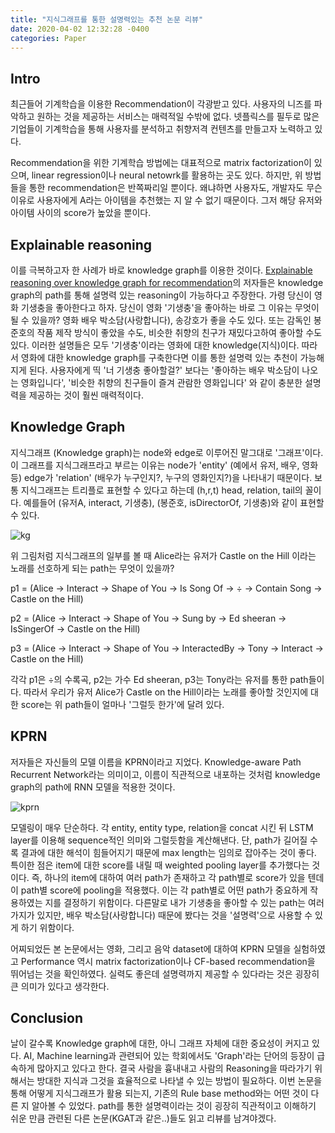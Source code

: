 ```yaml
---
title: "지식그래프를 통한 설명력있는 추천 논문 리뷰"
date: 2020-04-02 12:32:28 -0400
categories: Paper
---
```


## Intro ##
최근들어 기계학습을 이용한 Recommendation이 각광받고 있다.
사용자의 니즈를 파악하고 원하는 것을 제공하는 서비스는 매력적일 수밖에 없다.
넷플릭스를 필두로 많은 기업들이 기계학습을 통해 사용자를 분석하고 취향저격 컨텐츠를 만들고자 노력하고 있다.

Recommendation을 위한 기계학습 방법에는 대표적으로 matrix factorization이 있으며, linear regression이나 neural netowrk를 활용하는 곳도 있다.
하지만, 위 방법들을 통한 recommendation은 반쪽짜리일 뿐이다.
왜냐하면 사용자도, 개발자도 무슨 이유로 사용자에게 A라는 아이템을 추천했는 지 알 수 없기 때문이다.
그저 해당 유저와 아이템 사이의 score가 높았을 뿐이다.

## Explainable reasoning ##
이를 극복하고자 한 사례가 바로 knowledge graph를 이용한 것이다.
[Explainable reasoning over knowledge graph for recommendation](https://arxiv.org/pdf/1811.04540.pdf)의 저자들은 knowledge graph의 path를 통해 설명력 있는 reasoning이 가능하다고 주장한다.
가령 당신이 영화 기생충을 좋아한다고 하자.
당신이 영화 '기생충'을 좋아하는 바로 그 이유는 무엇이 될 수 있을까?
영화 배우 박소담(사랑합니다), 송강호가 좋을 수도 있다.
또는 감독인 봉준호의 작품 제작 방식이 좋았을 수도, 비슷한 취향의 친구가 재밌다고하여 좋아할 수도 있다.
이러한 설명들은 모두 '기생충'이라는 영화에 대한 knowledge(지식)이다.
따라서 영화에 대한 knowledge graph를 구축한다면 이를 통한 설명력 있는 추천이 가능해지게 된다.
사용자에게 띡 '너 기생충 좋아할걸?' 보다는 '좋아하는 배우 박소담이 나오는 영화입니다', '비슷한 취향의 친구들이 즐겨 관람한 영화입니다' 와 같이 충분한 설명력을 제공하는 것이 훨씬 매력적이다.

## Knowledge Graph ##
지식그래프 (Knowledge graph)는 node와 edge로 이루어진 말그대로 '그래프'이다.
이 그래프를 지식그래프라고 부르는 이유는 node가 'entity' (예에서 유저, 배우, 영화 등) edge가 'relation' (배우가 누구인지?, 누구의 영화인지?)을 나타내기 때문이다.
보통 지식그래프는 트리플로 표현할 수 있다고 하는데 (h,r,t) head, relation, tail의 꼴이다.
예를들어 (유저A, interact, 기생충), (봉준호, isDirectorOf, 기생충)와 같이 표현할 수 있다.

![kg](https://tech.ebayinc.com/assets/Uploads/Editor/_resampled/ResizedImageWzEyMDAsNTM2XQ/Screen-Shot-2018-12-02-at-11.59.24-PM.png)

위 그림처럼 지식그래프의 일부를 볼 때 Alice라는 유저가 Castle on the Hill 이라는 노래를 선호하게 되는 path는 무엇이 있을까?

p1 = (Alice -> Interact -> Shape of You -> Is Song Of -> ÷ -> Contain Song -> Castle on the Hill)

p2 = (Alice -> Interact -> Shape of You -> Sung by -> Ed sheeran -> IsSingerOf -> Castle on the Hill)

p3 = (Alice -> Interact -> Shape of You -> InteractedBy -> Tony -> Interact -> Castle on the Hill)

각각 p1은 ÷의 수록곡, p2는 가수 Ed sheeran, p3는 Tony라는 유저를 통한 path들이다.
따라서 우리가 유저 Alice가 Castle on the Hill이라는 노래를 좋아할 것인지에 대한 score는 위 path들이 얼마나 '그럴듯 한가'에 달려 있다.


## KPRN ##
저자들은 자신들의 모델 이름을 KPRN이라고 지었다.
Knowledge-aware Path Recurrent Network라는 의미이고, 이름이 직관적으로 내포하는 것처럼 knowledge graph의 path에 RNN 모델을 적용한 것이다.

![kprn](https://storage.googleapis.com/groundai-web-prod/media/users/user_201784/project_317733/images/x2.png)

모델링이 매우 단순하다.
각 entity, entity type, relation을 concat 시킨 뒤 LSTM layer를 이용해 sequence적인 의미와 그럴듯함을 계산해낸다.
단, path가 길어질 수록 결과에 대한 해석이 힘들어지기 때문에 max length는 임의로 잡아주는 것이 좋다.
특이한 점은 item에 대한 score를 내릴 때 weighted pooling layer를 추가했다는 것이다.
즉, 하나의 item에 대하여 여러 path가 존재하고 각 path별로 score가 있을 텐데 이 path별 score에 pooling을 적용했다.
이는 각 path별로 어떤 path가 중요하게 작용하였는 지를 결정하기 위함이다.
다른말로 내가 기생충을 좋아할 수 있는 path는 여러 가지가 있지만, 배우 박소담(사랑합니다) 때문에 봤다는 것을 '설명력'으로 사용할 수 있게 하기 위함이다.

어찌되었든 본 논문에서는 영화, 그리고 음악 dataset에 대하여 KPRN 모델을 실험하였고 Performance 역시 matrix factorization이나 CF-based recommendation을 뛰어넘는 것을 확인하였다.
실력도 좋은데 설명력까지 제공할 수 있다라는 것은 굉장히 큰 의미가 있다고 생각한다.

## Conclusion ##
날이 갈수록 Knowledge graph에 대한, 아니 그래프 자체에 대한 중요성이 커지고 있다.
AI, Machine learning과 관련되어 있는 학회에서도 'Graph'라는 단어의 등장이 급속하게 많아지고 있다고 한다.
결국 사람을 흉내내고 사람의 Reasoning을 따라가기 위해서는 방대한 지식과 그것을 효율적으로 나타낼 수 있는 방법이 필요하다.
이번 논문을 통해 어떻게 지식그래프가 활용 되는지, 기존의 Rule base method와는 어떤 것이 다른 지 알아볼 수 있었다.
path를 통한 설명력이라는 것이 굉장히 직관적이고 이해하기 쉬운 만큼 관련된 다른 논문(KGAT과 같은..)들도 읽고 리뷰를 남겨야겠다.
